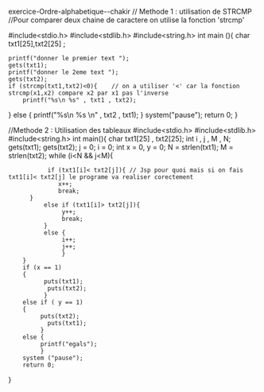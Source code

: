  exercice-Ordre-alphabetique--chakir
// Methode 1 : utilisation de STRCMP
//Pour comparer deux chaine de caractere on utilise la fonction 'strcmp' 

#include<stdio.h>
#include<stdlib.h>
#include<string.h>
int main (){
    char txt1[25],txt2[25] ;
    
    printf("donner le premier text ");
    gets(txt1);
    printf("donner le 2eme text ");
    gets(txt2);
    if (strcmp(txt1,txt2)<0){    // on a utiliser '<' car la fonction strcmp(x1,x2) compare x2 par x1 pas l'inverse 
        printf("%s\n %s" , txt1 , txt2);
}
else
{
    printf("%s\n %s \n" , txt2 , txt1);
    }
    system("pause");
    return 0;
}


//Methode 2 : Utilisation des tableaux
#include<stdio.h>
#include<stdlib.h>
#include<string.h>
int main(){
        char txt1[25] , txt2[25];
        int i , j , M , N;
        gets(txt1);
        gets(txt2);
        j = 0;
        i = 0;
        int x = 0, y = 0;
        N = strlen(txt1);
        M =  strlen(txt2);
        while (i<N && j<M){
               
               if (txt1[i]< txt2[j]){ // Jsp pour quoi mais si on fais txt1[i]< txt2[j] le programe va realiser corectement 
                  x++;
                  break;          
          }
              else if (txt1[i]> txt2[j]){
                   y++; 
                   break;
              }
              else {
                   i++;
                   j++;
                   }
        }
        if (x == 1)
        {
              puts(txt1);
               puts(txt2);
              }
        else if ( y == 1)
        {
             puts(txt2);
               puts(txt1);
             }
        else {
             printf("egals");
             }
        system ("pause");
        return 0;
}

               
            
